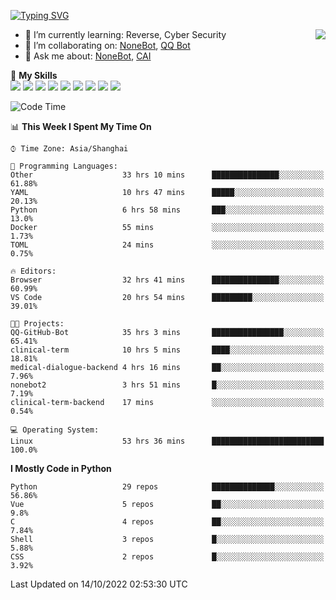 [![Typing SVG](https://readme-typing-svg.herokuapp.com?size=25&duration=2500&color=8C43EA&vCenter=true&width=200&height=40&lines=Hi+there+%F0%9F%91%8B%F0%9F%8F%BB;I'm+yanyongyu)](https://git.io/typing-svg)

<a href="#">
  <img align="right" src="https://github-readme-stats.vercel.app/api?username=yanyongyu&count_private=true&show_icons=true&bg_color=15,f2f7fd,E0EAFC" />
</a>

- 🌱 I’m currently learning: Reverse, Cyber Security
- 👯 I’m collaborating on: [NoneBot](https://github.com/nonebot), [QQ Bot](https://github.com/Mrs4s/go-cqhttp)
- 💬 Ask me about: [NoneBot](https://github.com/nonebot), [CAI](https://github.com/cscs181/CAI)

🌟 **My Skills**  
![](https://img.shields.io/badge/-Python-3e74a2?style=flat-square&logo=Python&logoColor=fff)
![](https://img.shields.io/badge/-Node.js-339933?style=flat-square&logo=Node.js&logoColor=fff)
![](https://img.shields.io/badge/-Vue-4fc08d?style=flat-square&logo=Vue.js&logoColor=fff)
![](https://img.shields.io/badge/-React-2d98ce?style=flat-square&logo=React&logoColor=fff)
![](https://img.shields.io/badge/-Docker-2496ED?style=flat-square&logo=Docker&logoColor=fff)
![](https://img.shields.io/badge/-Linux-000000?style=flat-square&logo=Linux&logoColor=fff)
![](https://img.shields.io/badge/-MySQL-4479A1?style=flat-square&logo=MySQL&logoColor=fff)
![](https://img.shields.io/badge/-Redis-DC382D?style=flat-square&logo=Redis&logoColor=fff)
![](https://img.shields.io/badge/-MongoDB-47A248?style=flat-square&logo=MongoDB&logoColor=fff)

<!--START_SECTION:waka-->
![Code Time](http://img.shields.io/badge/Code%20Time-3%2C011%20hrs%2014%20mins-blue)

📊 **This Week I Spent My Time On** 

```text
⌚︎ Time Zone: Asia/Shanghai

💬 Programming Languages: 
Other                    33 hrs 10 mins      ███████████████░░░░░░░░░░   61.88% 
YAML                     10 hrs 47 mins      █████░░░░░░░░░░░░░░░░░░░░   20.13% 
Python                   6 hrs 58 mins       ███░░░░░░░░░░░░░░░░░░░░░░   13.0% 
Docker                   55 mins             ░░░░░░░░░░░░░░░░░░░░░░░░░   1.73% 
TOML                     24 mins             ░░░░░░░░░░░░░░░░░░░░░░░░░   0.75%

🔥 Editors: 
Browser                  32 hrs 41 mins      ███████████████░░░░░░░░░░   60.99% 
VS Code                  20 hrs 54 mins      █████████░░░░░░░░░░░░░░░░   39.01%

🐱‍💻 Projects: 
QQ-GitHub-Bot            35 hrs 3 mins       ████████████████░░░░░░░░░   65.41% 
clinical-term            10 hrs 5 mins       ████░░░░░░░░░░░░░░░░░░░░░   18.81% 
medical-dialogue-backend 4 hrs 16 mins       ██░░░░░░░░░░░░░░░░░░░░░░░   7.96% 
nonebot2                 3 hrs 51 mins       █░░░░░░░░░░░░░░░░░░░░░░░░   7.19% 
clinical-term-backend    17 mins             ░░░░░░░░░░░░░░░░░░░░░░░░░   0.54%

💻 Operating System: 
Linux                    53 hrs 36 mins      █████████████████████████   100.0%

```

**I Mostly Code in Python** 

```text
Python                   29 repos            ██████████████░░░░░░░░░░░   56.86% 
Vue                      5 repos             ██░░░░░░░░░░░░░░░░░░░░░░░   9.8% 
C                        4 repos             ██░░░░░░░░░░░░░░░░░░░░░░░   7.84% 
Shell                    3 repos             █░░░░░░░░░░░░░░░░░░░░░░░░   5.88% 
CSS                      2 repos             █░░░░░░░░░░░░░░░░░░░░░░░░   3.92%

```



 Last Updated on 14/10/2022 02:53:30 UTC
<!--END_SECTION:waka-->
